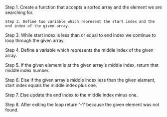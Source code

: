 Step 1. Create a function that accepts a sorted array and the element we are searching for.

    Step 2. Define two variable which represent the start index and the end index of the given array.

Step 3. While start index is less than or equal to end index we continue to loop through the given array.

Step 4. Define a variable which represents the middle index of the given array.

Step 5. If the given element is at the given array's middle index, return that middle index number.

Step 6. Else if the given array's middle index less than the given element, start index equals the middle index plus one.

Step 7. Else update the end index to the middle index minus one.

Step 8. After exiting the loop return '-1' because the given element was not found.